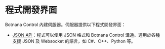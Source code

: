 # 程式開發界面

Botnana Control 內建伺服器。伺服器提供以下程式開發界面：

* [JSON API](./json-api.md)：程式可以使用 JSON 格式和 Botnana Control 溝通。適用於各種
支援 JSON 及 Websocket 的語言，如 C#、C++、Python 等。
